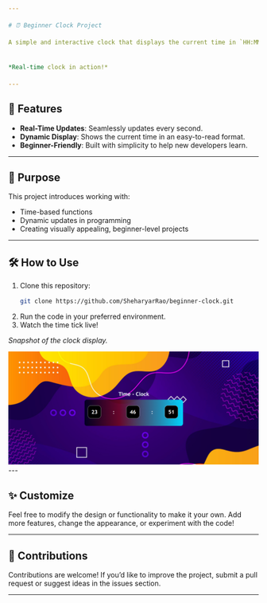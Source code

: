 ```yaml
---

# ⏰ Beginner Clock Project  

A simple and interactive clock that displays the current time in `HH:MM:SS` format and updates every second. Perfect for beginners exploring dynamic time-based programming.  


*Real-time clock in action!*  

---
```


## 🚀 Features  
- **Real-Time Updates**: Seamlessly updates every second.  
- **Dynamic Display**: Shows the current time in an easy-to-read format.  
- **Beginner-Friendly**: Built with simplicity to help new developers learn.  

---

## 🎯 Purpose  
This project introduces working with:  
- Time-based functions  
- Dynamic updates in programming  
- Creating visually appealing, beginner-level projects  

---

## 🛠️ How to Use  
1. Clone this repository:  
   ```bash  
   git clone https://github.com/SheharyarRao/beginner-clock.git  
   ```  
2. Run the code in your preferred environment.  
3. Watch the time tick live!  

*Snapshot of the clock display.*  

<img src="/Images/Screenshot 2024-12-26 234658.png">
---

## ✨ Customize  
Feel free to modify the design or functionality to make it your own. Add more features, change the appearance, or experiment with the code!  

---

## 🌟 Contributions  
Contributions are welcome! If you’d like to improve the project, submit a pull request or suggest ideas in the issues section.  

---
